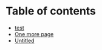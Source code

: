 # Table of contents

* [test](README.md)
* [One more page](one-more-page.md)
* [Untitled](untitled.md)

